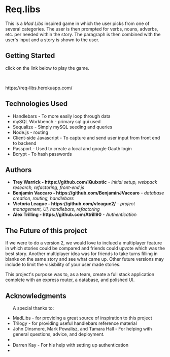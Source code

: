 
<h1>Req.libs</h1>
<p>This is a <em>Mad Libs</em> inspired game in which the user picks from one of several categories. The user
is then prompted for verbs, nouns, adverbs, etc. per needed within the story. The paragraph is then combined with the user's input and a story is shown to the user.</p>

<h2>Getting Started</h2>
<p>click on the link below to play the game.</p> 
<br>
<p>https://req-libs.herokuapp.com/</p>

<h2>Technologies Used</h2>
<ul>

<li>Handlebars - To more easily loop through data</li>
<li>mySQL Workbench - primary sql gui used</li>
<li>Sequalize - Simply mySQL seeding and queries</li>
<li>Node.js - routing</li>
<li>Client-side Javascript - To capture and send user input from front end to backend</li>
<li>Passport - Used to create a local and google Oauth login</li>
<li>Bcrypt - To hash passwords</li>

</ul>

<h2>Authors</h2>

<ul>
   <li><strong>Trey Warrick - https://github.com/iQuixotic</strong> - <em> initial setup, webpack research, refactoring, front-end js </em></li>
    <li><strong>Benjamin Vaccaro - https://github.com/BenjaminJVaccaro</strong> - <em> database creation, routing, handlebars  </em></li>
    <li><strong>Victoria League - https://github.com/vleague2/</strong> - <em> project management, UI, handlebars, refactoring </em></li>
    <li><strong>Alex Trilling - https://github.com/Atrill90</strong> - <em> Authentication </em></li>    
</ul>


<h2>The Future of this project</h2>
<p> If we were to do a version 2, we would love to inclued a multiplayer feature in which stories could be compared and friends could upvote which was the best story. Another multiplayer idea was for friends to take turns filling in blanks on the same story and see what came up. Other future versions may include to limit the visisbility of your user made stories.</p>
<p>This project's purpose was to, as a team, create a full stack application complete with an express router, 
a database, and polished UI.</p>



<h2>Acknowledgments</h2>
<ul>
    <p>A special thanks to:</p>
    <li>MadLibs - for providing a great source of inspiration to this project</li>
    <li>Trilogy -  for providing useful handlebars reference material </li>
    <li>John Dinsmore, Mark Powalisz, and Tamara Hall - For helping with general questions, advice, and deployment.<li> 
    <li>Darren Kay - For his help with setting up authentication <li> 


</ul>


